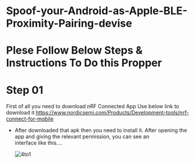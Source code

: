 # Spoof-your-Android-as-Apple-BLE-Proximity-Pairing-devise
# Plese Follow Below Steps & Instructions To Do this Propper
# Step 01
First of all you need to download nRF Connected App Use below link to download it
https://www.nordicsemi.com/Products/Development-tools/nrf-connect-for-mobile
- After downloaded that apk then you need to install it.
  After opening the app and giving the relevant permission, you can see an interface like this....
  
  ![4to1](assets/4to1.jpg)
